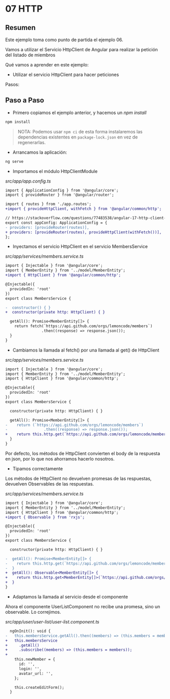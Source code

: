 # 07 HTTP

## Resumen

Este ejemplo toma como punto de partida el ejemplo 06.

Vamos a utilizar el Servicio HttpClient de Angular para realizar la petición del listado de miembros

Qué vamos a aprender en este ejemplo:

- Utilizar el servicio HttpClient para hacer peticiones

Pasos:

## Paso a Paso

- Primero copiamos el ejemplo anterior, y hacemos un _npm install_

```bash
npm install
```

> NOTA: Podemos usar `npm ci` de esta forma instalaremos las dependencias existentes en `package-lock.json` en vez de regenerarlas.

- Arrancamos la aplicación:

```bash
ng serve
```

- Importamos el módulo HttpClientModule

_src/app/app.config.ts_

```diff
import { ApplicationConfig } from '@angular/core';
import { provideRouter } from '@angular/router';

import { routes } from './app.routes';
+import { provideHttpClient, withFetch } from '@angular/common/http';

// https://stackoverflow.com/questions/77483538/angular-17-http-client-injection
export const appConfig: ApplicationConfig = {
- providers: [provideRouter(routes)],
+ providers: [provideRouter(routes), provideHttpClient(withFetch())],
};
```

- Inyectamos el servicio HttpClient en el servicio MembersService

_src/app/services/members.service.ts_

```diff
import { Injectable } from '@angular/core';
import { MemberEntity } from '../model/MemberEntity';
+import { HttpClient } from '@angular/common/http';

@Injectable({
  providedIn: 'root'
})
export class MembersService {

-  constructor() { }
+  constructor(private http: HttpClient) { }

  getAll(): Promise<MemberEntity[]> {
    return fetch(`https://api.github.com/orgs/lemoncode/members`)
                .then((response) => response.json());
  }
}
```

- Cambiamos la llamada al fetch() por una llamada al get() de HttpClient

_src/app/services/members.service.ts_

```diff
import { Injectable } from '@angular/core';
import { MemberEntity } from '../model/MemberEntity';
import { HttpClient } from '@angular/common/http';

@Injectable({
  providedIn: 'root'
})
export class MembersService {

  constructor(private http: HttpClient) { }

  getAll(): Promise<MemberEntity[]> {
-    return (`https://api.github.com/orgs/lemoncode/members`)
-                .then((response) => response.json());
+    return this.http.get(`https://api.github.com/orgs/lemoncode/members`);
  }
}
```

Por defecto, los métodos de HttpClient convierten el body de la respuesta en json, por lo que nos ahorramos hacerlo nosotros.

- Tipamos correctamente

Los métodos de HttpClient no devuelven promesas de las respuestas, devuelven Observables de las respuestas.

_src/app/services/members.service.ts_

```diff
import { Injectable } from '@angular/core';
import { MemberEntity } from '../model/MemberEntity';
import { HttpClient } from '@angular/common/http';
+import { Observable } from 'rxjs';

@Injectable({
  providedIn: 'root'
})
export class MembersService {

  constructor(private http: HttpClient) { }

-  getAll(): Promise<MemberEntity[]> {
-    return this.http.get(`https://api.github.com/orgs/lemoncode/members`);
-  }
+  getAll(): Observable<MemberEntity[]> {
+    return this.http.get<MemberEntity[]>(`https://api.github.com/orgs/lemoncode/members`);
+  }
}
```

- Adaptamos la llamada al servicio desde el componente

Ahora el componente UserListComponent no recibe una promesa, sino un observable. Lo correjimos.

_src/app/user/user-list/user-list.component.ts_

```diff
  ngOnInit(): void {
-   this.membersService.getAll().then((members) => (this.members = members));
+   this.membersService
+     .getAll()
+     .subscribe((members) => (this.members = members));
+
    this.newMember = {
      id: '',
      login: '',
      avatar_url: '',
    };

    this.createEditForm();
  }
```
